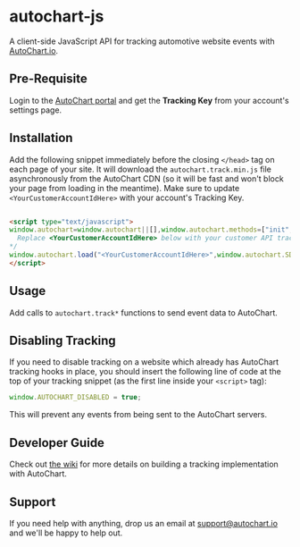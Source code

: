 # autochart-js

A client-side JavaScript API for tracking automotive website events with [AutoChart.io](https://autochart.io).

## Pre-Requisite
Login to the [AutoChart portal](https://portal.autochart.io) and get the **Tracking Key** from your account's settings page.

## Installation
Add the following snippet immediately before the closing `</head>` tag on each page of your site. It will download the `autochart.track.min.js` file asynchronously from the AutoChart CDN (so it will be fast and won't block your page from loading in the meantime).
Make sure to update `<YourCustomerAccountIdHere>` with your account's Tracking Key.

```html

<script type="text/javascript">
window.autochart=window.autochart||[],window.autochart.methods=["init","page","trackVehicleView","trackSearch","trackVisitIntent","tag","trackLead","trackLeadForm","trackVehicleAction","trackFinance","ready","trackLeadFormAspNet"],window.autochart.factory=function(a){return function(){var b=Array.prototype.slice.call(arguments);return b.unshift(a),window.autochart.push(b),window.autochart}};for(var i=0;i<window.autochart.methods.length;i++){var method=window.autochart.methods[i];window.autochart[method]=window.autochart.factory(method)}window.autochart.load=function(a,b){var c=document.createElement("script");c.type="text/javascript",c.async=!0,c.src="https://az578655.vo.msecnd.net/tracker/"+b+"/autochart.track.min.js";var d=document.getElementsByTagName("script")[0];d.parentNode.insertBefore(c,d),window.autochart.init(a)},window.autochart.SDK_VERSION="0.10.4",/*!
  Replace <YourCustomerAccountIdHere> below with your customer API tracking key
*/
window.autochart.load("<YourCustomerAccountIdHere>",window.autochart.SDK_VERSION);
</script>

```

## Usage
Add calls to `autochart.track*` functions to send event data to AutoChart.

## Disabling Tracking
If you need to disable tracking on a website which already has AutoChart tracking hooks in place, you should insert the following line of code at the top of your tracking snippet (as the first line inside your `<script>` tag):

```javascript
window.AUTOCHART_DISABLED = true;
```

This will prevent any events from being sent to the AutoChart servers.

## Developer Guide
Check out [the wiki](https://github.com/AutoChart/autochart-js/wiki) for more details on building a tracking implementation with AutoChart.

## Support
If you need help with anything, drop us an email at [support@autochart.io](mailto:support@autochart.io) and we'll be happy to help out.

